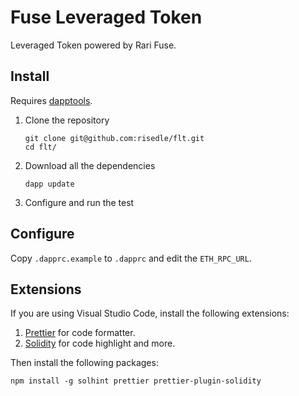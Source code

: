 # Fuse Leveraged Token

Leveraged Token powered by Rari Fuse.

## Install

Requires [dapptools](https://github.com/dapphub/dapptools#installation).

1. Clone the repository
   ```
   git clone git@github.com:risedle/flt.git
   cd flt/
   ```
2. Download all the dependencies
   ```
   dapp update
   ```
3. Configure and run the test

## Configure

Copy `.dapprc.example` to `.dapprc` and edit the `ETH_RPC_URL`.

## Extensions

If you are using Visual Studio Code, install the following extensions:

1. [Prettier](https://marketplace.visualstudio.com/items?itemName=esbenp.prettier-vscode)
   for code formatter.
2. [Solidity](https://marketplace.visualstudio.com/items?itemName=JuanBlanco.solidity)
   for code highlight and more.

Then install the following packages:

    npm install -g solhint prettier prettier-plugin-solidity

